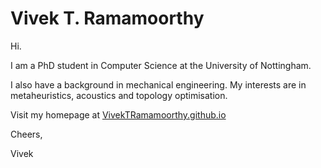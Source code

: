 # Vivek T. Ramamoorthy
Hi. 

I am a PhD student in Computer Science at the University of Nottingham. 

I also have a background in mechanical engineering. 
My interests are in metaheuristics, acoustics and topology optimisation.

Visit my homepage at [VivekTRamamoorthy.github.io](https://VivekTRamamoorthy.github.io)

Cheers,

Vivek
